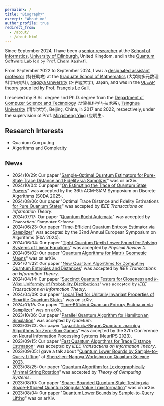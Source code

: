 ```yaml
---
permalink: /
title: "Biography"
excerpt: "About me"
author_profile: true
redirect_from: 
  - /about/
  - /about.html
---
```


Since September 2024, I have been a [senior researcher](https://www.research.ed.ac.uk/en/persons/qisheng-wang/publications/) at the [School of Informatics](https://informatics.ed.ac.uk/), [University of Edinburgh](https://www.ed.ac.uk/), United Kingdom, and in the [Quantum Software Lab](https://www.quantumsoftwarelab.com/) led by Prof. [Elham Kashefi](https://scholar.google.com/citations?user=oXpgxTIAAAAJ&hl=en).

From September 2022 to September 2024, I was a [designated assistant professor](https://profs.provost.nagoya-u.ac.jp/html/100012550_en.html) (特任助教) at the [Graduate School of Mathematics](https://www.math.nagoya-u.ac.jp/) (大学院多元数理科学研究科), [Nagoya University](https://en.nagoya-u.ac.jp/) (名古屋大学), Japan, and was in the [QLEAP theory group](https://www.math.nagoya-u.ac.jp/~legall/index.html) led by Prof. [François Le Gall](http://www.francoislegall.com/).

I received my B.Sc. degree and Ph.D. degree from the [Department of Computer Science and Technology](https://www.cs.tsinghua.edu.cn/csen/) (计算机科学与技术系), [Tsinghua University](https://www.tsinghua.edu.cn/en/) (清华大学), Beijing, China, in 2017 and 2022, respectively, under the supervision of Prof. [Mingsheng Ying](https://www.cs.tsinghua.edu.cn/csen/info/1186/4020.htm) (应明生). 

## Research Interests

  * Quantum Computing
  * Algorithms and Complexity

## News

* 2024/10/29: Our paper "[Sample-Optimal Quantum Estimators for Pure-State Trace Distance and Fidelity via Samplizer](https://arxiv.org/abs/2410.21201)" was on arXiv. 
* 2024/10/04: Our paper "[On Estimating the Trace of Quantum State Powers](https://arxiv.org/abs/2410.13559)" was accepted by the 36th ACM-SIAM Symposium on Discrete Algorithms (SODA 2025).
* 2024/08/06: Our paper "[Optimal Trace Distance and Fidelity Estimations for Pure Quantum States](https://arxiv.org/abs/2408.16655)" was accepted by *IEEE Transactions on Information Theory*.
* 2024/07/17: Our paper "[Quantum Büchi Automata](https://arxiv.org/abs/1804.08982)" was accepted by *Theoretical Computer Science*.
* 2024/06/23: Our paper "[Time-Efficient Quantum Entropy Estimator via Samplizer](https://arxiv.org/abs/2401.09947)" was accepted by the 32nd Annual European Symposium on Algorithms (ESA 2024).
* 2024/06/04: Our paper "[Tight Quantum Depth Lower Bound for Solving Systems of Linear Equations](https://arxiv.org/abs/2407.06012)" was accepted by *Physical Review A*.
* 2024/05/02: Our paper "[Quantum Algorithms for Matrix Geometric Means](https://arxiv.org/abs/2405.00673)" was on arXiv.
* 2024/04/23: Our paper "[New Quantum Algorithms for Computing Quantum Entropies and Distances](https://arxiv.org/abs/2203.13522)" was accepted by *IEEE Transactions on Information Theory*. 
* 2024/04/14: Our paper "[Succinct Quantum Testers for Closeness and $k$-Wise Uniformity of Probability Distributions](https://arxiv.org/abs/2304.12916)" was accepted by *IEEE Transactions on Information Theory*. 
* 2024/04/09: Our paper "[Local Test for Unitarily Invariant Properties of Bipartite Quantum States](https://arxiv.org/abs/2404.04599)" was on arXiv. 
* 2024/01/19: Our paper "[Time-Efficient Quantum Entropy Estimator via Samplizer](https://arxiv.org/abs/2401.09947)" was on arXiv. 
* 2023/10/06: Our paper "[Parallel Quantum Algorithm for Hamiltonian Simulation](https://arxiv.org/abs/2105.11889)" was accepted by *Quantum*.
* 2023/09/22: Our paper "[Logarithmic-Regret Quantum Learning Algorithms for Zero-Sum Games](https://arxiv.org/abs/2304.14197)" was accepted by the 37th Conference on Neural Information Processing Systems (NeurIPS 2023).
* 2023/09/15: Our paper "[Fast Quantum Algorithms for Trace Distance Estimation](https://arxiv.org/abs/2301.06783)" was accepted by *IEEE Transactions on Information Theory*.
* 2023/09/05: I gave a talk about "[Quantum Lower Bounds by Sample-to-Query Lifting](https://arxiv.org/abs/2308.01794)" at [Shenzhen–Nagoya Workshop on Quantum Science 2023](https://shenzhen-nagoya.github.io/2023/).
* 2023/08/25: Our paper "[Quantum Algorithm for Lexicographically Minimal String Rotation](https://arxiv.org/abs/2012.09376)" was accepted by *Theory of Computing Systems*.
* 2023/08/10: Our paper "[Space-Bounded Quantum State Testing via Space-Efficient Quantum Singular Value Transformation](https://arxiv.org/abs/2308.05079)" was on arXiv.
* 2023/08/04: Our paper "[Quantum Lower Bounds by Sample-to-Query Lifting](https://arxiv.org/abs/2308.01794)" was on arXiv.

